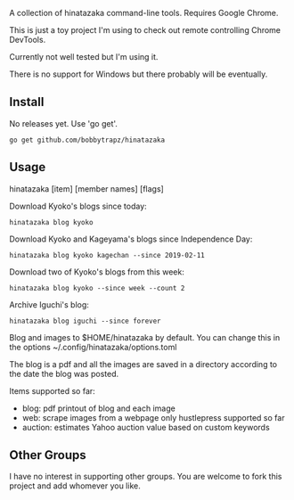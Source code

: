 A collection of hinatazaka command-line tools. Requires Google Chrome.

This is just a toy project I'm using to check out remote controlling Chrome DevTools.

Currently not well tested but I'm using it.

There is no support for Windows but there probably will be eventually.

## Install

No releases yet. Use 'go get'.

```
go get github.com/bobbytrapz/hinatazaka
```

## Usage

hinatazaka \[item\] \[member names\] \[flags\]

Download Kyoko's blogs since today:

```
hinatazaka blog kyoko
```

Download Kyoko and Kageyama's blogs since Independence Day:

```
hinatazaka blog kyoko kagechan --since 2019-02-11
```

Download two of Kyoko's blogs from this week:

```
hinatazaka blog kyoko --since week --count 2
```

Archive Iguchi's blog:

```
hinatazaka blog iguchi --since forever
```

Blog and images to \$HOME/hinatazaka by default. You can change this in the options ~/.config/hinatazaka/options.toml

The blog is a pdf and all the images are saved in a directory according to the date the blog was posted.

Items supported so far:

- blog: pdf printout of blog and each image
- web: scrape images from a webpage only hustlepress supported so far
- auction: estimates Yahoo auction value based on custom keywords

## Other Groups

I have no interest in supporting other groups. You are welcome to fork this project and add whomever you like.
